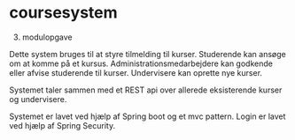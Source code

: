 # coursesystem
3. modulopgave

Dette system bruges til at styre tilmelding til kurser.
Studerende kan ansøge om at komme på et kursus.
Administrationsmedarbejdere kan godkende eller afvise studerende til kurser.
Undervisere kan oprette nye kurser.

Systemet taler sammen med et REST api over allerede eksisterende kurser og undervisere.


Systemet er lavet ved hjælp af Spring boot og et mvc pattern.
Login er lavet ved hjælp af Spring Security.
